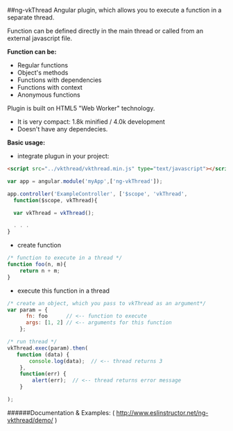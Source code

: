##ng-vkThread 
Angular plugin, which allows you to execute a function in a separate thread.

Function can be defined directly in the main thread or called from an external javascript file.

**Function can be:**

- Regular functions
- Object's methods
- Functions with dependencies
- Functions with context
- Anonymous functions

Plugin is built on HTML5 "Web Worker" technology.

- It is very compact: 1.8k minified / 4.0k development
- Doesn't have any dependecies.

**Basic usage:**

- integrate plugun in your project:
```html
<script src="../vkthread/vkthread.min.js" type="text/javascript"></script>
```
```javascript
var app = angular.module('myApp',['ng-vkThread']);

app.controller('ExampleController', ['$scope', 'vkThread',
  function($scope, vkThread){

  var vkThread = vkThread();

  . . .
}
```
- create function
```javascript
/* function to execute in a thread */
function foo(n, m){ 
	return n + m;
}
```

- execute this function in a thread
```javascript
/* create an object, which you pass to vkThread as an argument*/
var param = {
      fn: foo      // <-- function to execute
      args: [1, 2] // <-- arguments for this function
    };

/* run thread */
vkThread.exec(param).then(
   function (data) {
       console.log(data);  // <-- thread returns 3 
    },
    function(err) {
        alert(err);  // <-- thread returns error message
    }

);
```

######Documentation & Examples: ( http://www.eslinstructor.net/ng-vkthread/demo/ )


